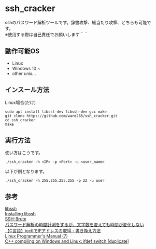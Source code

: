 # ssh_cracker
sshのパスワード解析ツールです。辞書攻撃、総当たり攻撃、どちらも可能です。<br>
※使用する際は自己責任でお願いします＾＾<br>

## 動作可能OS
* Linux
* Windows 10 ~
* other unix...

## インスール方法
Linux場合(だけ)
```
sudo apt install libssl-dev libssh-dev gcc make
git clone https://github.com/ware255/ssh_cracker.git
cd ssh_cracker
make
```

## 実行方法
使い方はこうです。
```
./ssh_cracker -h <IP> -p <Port> -u <user_name>
```
以下が例となります。<br>
```
./ssh_cracker -h 255.255.255.255 -p 22 -u user
```

## 参考
[libssh](https://www.libssh.org/)<br>
[Installing libssh](https://subscription.packtpub.com/book/web-development/9781789349863/app02/app02lvl1sec156/installing-libssh)<br>
[SSH-Brute](https://github.com/Ace-Krypton/SSH-Brute/blob/main/ssh_bruter.cpp)<br>
[パスワード解析の時間計測をするが、文字数を変えても時間が変化しない](https://teratail.com/questions/352431)<br>
[【C言語】ioctlでIPアドレスの取得・書き換え方法](https://wireless-network.net/ioctl-ip/)<br>
[Linux Programmer's Manual (7)](http://linuxjm.osdn.jp/html/LDP_man-pages/man7/netdevice.7.html)<br>
[C++ compiling on Windows and Linux: ifdef switch [duplicate]](https://stackoverflow.com/questions/6649936/c-compiling-on-windows-and-linux-ifdef-switch)<br>
